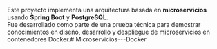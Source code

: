 Este proyecto implementa una arquitectura basada en **microservicios** usando **Spring Boot** y **PostgreSQL**.  
Fue desarrollado como parte de una prueba técnica para demostrar conocimientos en diseño, desarrollo y despliegue de microservicios en contenedores Docker.#   M i c r o s e r v i c i o s - - - D o c k e r  
 